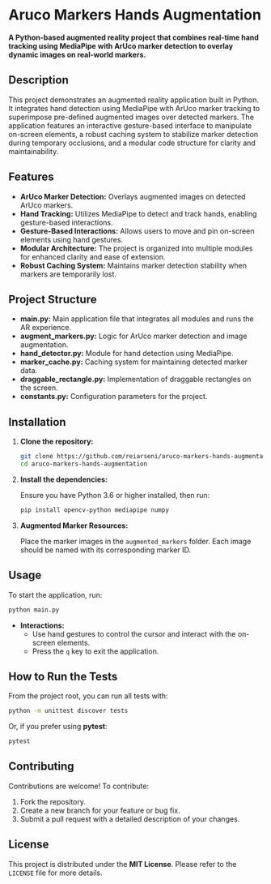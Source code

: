 # Aruco Markers Hands Augmentation

**A Python-based augmented reality project that combines real-time hand tracking using MediaPipe with ArUco marker detection to overlay dynamic images on real-world markers.**

## Description

This project demonstrates an augmented reality application built in Python. It integrates hand detection using MediaPipe with ArUco marker tracking to superimpose pre-defined augmented images over detected markers. The application features an interactive gesture-based interface to manipulate on-screen elements, a robust caching system to stabilize marker detection during temporary occlusions, and a modular code structure for clarity and maintainability.

## Features

- **ArUco Marker Detection:** Overlays augmented images on detected ArUco markers.
- **Hand Tracking:** Utilizes MediaPipe to detect and track hands, enabling gesture-based interactions.
- **Gesture-Based Interactions:** Allows users to move and pin on-screen elements using hand gestures.
- **Modular Architecture:** The project is organized into multiple modules for enhanced clarity and ease of extension.
- **Robust Caching System:** Maintains marker detection stability when markers are temporarily lost.

## Project Structure

- **main.py:** Main application file that integrates all modules and runs the AR experience.
- **augment_markers.py:** Logic for ArUco marker detection and image augmentation.
- **hand_detector.py:** Module for hand detection using MediaPipe.
- **marker_cache.py:** Caching system for maintaining detected marker data.
- **draggable_rectangle.py:** Implementation of draggable rectangles on the screen.
- **constants.py:** Configuration parameters for the project.


## Installation

1. **Clone the repository:**

   ```bash
   git clone https://github.com/reiarseni/aruco-markers-hands-augmentation.git
   cd aruco-markers-hands-augmentation
   ```

2. **Install the dependencies:**

   Ensure you have Python 3.6 or higher installed, then run:

   ```bash
   pip install opencv-python mediapipe numpy
   ```

3. **Augmented Marker Resources:**

   Place the marker images in the `augmented_markers` folder. Each image should be named with its corresponding marker ID.

## Usage

To start the application, run:

```bash
python main.py
```

- **Interactions:**
  - Use hand gestures to control the cursor and interact with the on-screen elements.
  - Press the `q` key to exit the application.

## How to Run the Tests

From the project root, you can run all tests with:

```bash
python -m unittest discover tests
```

Or, if you prefer using **pytest**:

```bash
pytest
```

## Contributing

Contributions are welcome! To contribute:

1. Fork the repository.
2. Create a new branch for your feature or bug fix.
3. Submit a pull request with a detailed description of your changes.

## License

This project is distributed under the **MIT License**. Please refer to the `LICENSE` file for more details.
